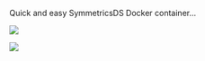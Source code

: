 Quick and easy SymmetricsDS Docker container...


[![](https://images.microbadger.com/badges/image/tiernano/symmetricds.svg)](https://microbadger.com/images/tiernano/symmetricds "Get your own image badge on microbadger.com")

[![](https://images.microbadger.com/badges/version/tiernano/symmetricds.svg)](https://microbadger.com/images/tiernano/symmetricds "Get your own version badge on microbadger.com")